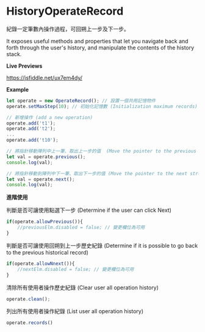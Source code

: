 # HistoryOperateRecord
紀錄一定筆數內操作過程，可回朔上一步及下一步。

It exposes useful methods and properties that let you navigate back and forth through the user's history, and manipulate the contents of the history stack.

<b>Live Previews</b>

https://jsfiddle.net/ux7em4dy/

<b>Example</b>

```javascript
let operate = new OperateRecord(); // 設置一個共用記憶物件
operate.setMaxStep(10); // 初始化記憶數 (Initialization maximum records)

// 新增操作 (add a new operation)
operate.add('t1');
operate.add('t2');
...
operate.add('t10');

// 將指針移動陣列中上一筆、取出上一步的值  (Move the pointer to the previous stroke in the array)
let val = operate.previous();
console.log(val);

// 將指針移動到陣列中下一筆、取出下一步的值 (Move the pointer to the next stroke in the array)
let val = operate.next();
console.log(val);


```

<b>進階使用</b>

判斷是否可讓使用點選下一步 (Determine if the user can click Next)
```javascript
if(operate.allowPrevious()){
    //previousElm.disabled = false; // 變更欄位為可用
}
```

判斷是否可讓使用回朔到上一步歷史紀錄 (Determine if it is possible to go back to the previous historical record)
```javascript
if(operate.allowNnext()){
    //nextElm.disabled = false; // 變更欄位為可用
}
```

清除所有使用者操作歷史紀錄 (Clear user all operation history)
```javascript
operate.clean();
```

列出所有使用者操作紀錄 (List user all operation history)
```javascript
operate.records()
```




